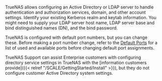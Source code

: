 &NewLine;

TrueNAS allows configuring an Active Directory or LDAP server to handle authentication and authorization services, domain, and other account settings.
Identify your existing Kerberos realm and keytab information.
You might need to supply your LDAP server host name, LDAP server base and bind distinguished names (DN), and the bind password.

TrueNAS is configured with default port numbers, but you can change these.
Before making a port number change, refer to the [Default Ports](https://www.truenas.com/docs/references/defaultports/) for a list of used and available ports before changing default port assignments.

TrueNAS Support can assist Enterprise customers with configuring directory service settings in TrueNAS with the [information customers provide]({{< relref "/SCALE/GettingStarted/Install" >}}), but they do not configure customer Active Directory system settings.
